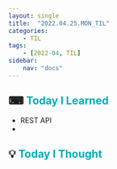 ```yaml
---
layout: single
title:  "2022.04.25.MON_TIL"
categories: 
    - TIL
tags: 
    - [2022-04, TIL]
sidebar:
    nav: "docs"
---
```



## ⌨ <a style="color:#00adb5">Today I Learned</a>
- REST API
- 


## 💡 <a style="color:#00adb5">Today I Thought</a>
